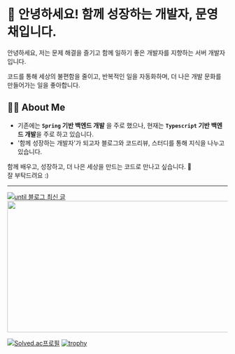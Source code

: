 # 👋 안녕하세요! 함께 성장하는 개발자, 문영채입니다.
안녕하세요, 저는 문제 해결을 즐기고 함께 일하기 좋은 개발자를 지향하는 서버 개발자입니다.  

코드를 통해 세상의 불편함을 줄이고, 반복적인 일을 자동화하며, 더 나은 개발 문화를 만들어가는 일을 좋아합니다.

## 🧑‍💻 About Me

- 기존에는 **`Spring` 기반 백엔드 개발** 을 주로 했으나, 현재는 **`Typescript` 기반 백엔드 개발**을 주로 하고 있습니다.
- '함께 성장하는 개발자'가 되고자 블로그와 코드리뷰, 스터디를 통해 지식을 나누고 있습니다.

 
함께 배우고, 성장하고, 더 나은 세상을 만드는 코드로 만나고 싶습니다. 🙌  
잘 부탁드려요 :)


---
[![until 블로그 최신 글](https://ryc04otowj.execute-api.ap-northeast-2.amazonaws.com/blog-posts-svg?username=octoping)](https://until.blog/@octoping)
<a href="https://github.com/devxb/gitanimals">
<img
  src="https://render.gitanimals.org/farms/Octoping925"
  width="600"
  height="300"
/>
</a>

[![Solved.ac프로필](http://mazassumnida.wtf/api/v2/generate_badge?boj=myc228)](https://solved.ac/myc228)
[![trophy](https://github-profile-trophy.vercel.app/?username=octoping925&row=1&column=7)](https://github.com/ryo-ma/github-profile-trophy)
  

<!--
**Octoping925/octoping925** is a ✨ _special_ ✨ repository because its `README.md` (this file) appears on your GitHub profile.

Here are some ideas to get you started:

- 🔭 I’m currently working on ...
- 🌱 I’m currently learning ...
- 👯 I’m looking to collaborate on ...
- 🤔 I’m looking for help with ...
- 💬 Ask me about ...
- 📫 How to reach me: ...
- 😄 Pronouns: ...
- ⚡ Fun fact: ...
-->
